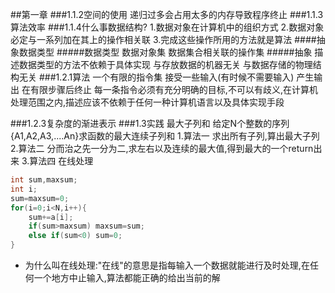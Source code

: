 ##第一章
###1.1.2空间的使用
递归过多会占用太多的内存导致程序终止
###1.1.3 算法效率
###1.1.4什么事数据结构?
1.数据对象在计算机中的组织方式
2.数据对象必定与一系列加在其上的操作相关联
3.完成这些操作所用的方法就是算法
####抽象数据类型
#####数据类型
数据对象集
数据集合相关联的操作集
#####抽象
描述数据类型的方法不依赖于具体实现
与存放数据的机器无关
与数据存储的物理结构无关
###1.2.1算法
一个有限的指令集
接受一些输入(有时候不需要输入)
产生输出
在有限步骤后终止
每一条指令必须有充分明确的目标,不可以有歧义,在计算机处理范围之内,描述应该不依赖于任何一种计算机语言以及具体实现手段

###1.2.3复杂度的渐进表示
###1.3实践 最大子列和
给定N个整数的序列{A1,A2,A3,....An}求函数的最大连续子列和
1.算法一 求出所有子列,算出最大子列
2.算法二 分而治之先一分为二,求左右以及连续的最大值,得到最大的一个return出来
3.算法四 在线处理 
```cpp
int sum,maxsum;
int i;
sum=maxsum=0;
for(i=0;i<N,i++){
    sum+=a[i];
    if(sum>maxsum) maxsum=sum;
    else if(sum<0) sum=0;
}
```
- 为什么叫在线处理:"在线"的意思是指每输入一个数据就能进行及时处理,在任何一个地方中止输入,算法都能正确的给出当前的解

